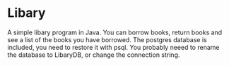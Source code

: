 # Libary
A simple libary program in Java. You can borrow books, return books and see a list of the books you have borrowed.
The postgres database is included, you need to restore it with psql. You probably neeed to rename the database to LibaryDB, or change the connection string. 
